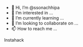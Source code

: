 - 👋 Hi, I’m @ssonachhipa
- 👀 I’m interested in ...
- 🌱 I’m currently learning ...
- 💞️ I’m looking to collaborate on ...
- 📫 How to reach me ...

<!---
ssonachhipa/ssonachhipa is a ✨ special ✨ repository because its `README.md` (this file) appears on your GitHub profile.
You can click the Preview link to take a look at your changes.
--->
Instahack
